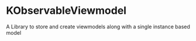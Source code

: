 # KObservableViewmodel
A Library to store and create viewmodels along with a single instance based model
